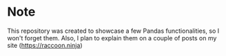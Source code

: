 # Note
This repository was created to showcase a few Pandas functionalities, so I won't forget them.
Also, I plan to explain them on a couple of posts on my site (https://raccoon.ninja)